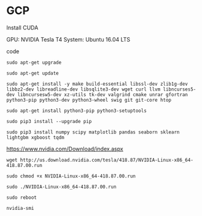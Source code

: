 # GCP
Install CUDA

GPU: NVIDIA Tesla T4
System: Ubuntu 16.04 LTS

code

`sudo apt-get upgrade`

`sudo apt-get update`

`sudo apt-get install -y make build-essential libssl-dev zlib1g-dev libbz2-dev libreadline-dev libsqlite3-dev wget curl llvm libncurses5-dev libncursesw5-dev xz-utils tk-dev valgrind cmake unrar gfortran python3-pip python3-dev python3-wheel swig git git-core htop`

`sudo apt-get install python3-pip python3-setuptools`

`sudo pip3 install --upgrade pip`

`sudo pip3 install numpy scipy matplotlib pandas seaborn sklearn lightgbm xgboost tqdm`

https://www.nvidia.com/Download/index.aspx

`wget http://us.download.nvidia.com/tesla/418.87/NVIDIA-Linux-x86_64-418.87.00.run`

`sudo chmod +x NVIDIA-Linux-x86_64-418.87.00.run`

`sudo ./NVIDIA-Linux-x86_64-418.87.00.run`

`sudo reboot`

`nvidia-smi`
